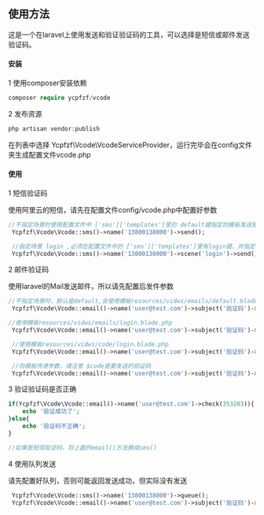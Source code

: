 ## 使用方法
这是一个在laravel上使用发送和验证验证码的工具，可以选择是短信或邮件发送验证码。

#### 安装

1  使用composer安装依赖
```php
composer require ycpfzf/vcode
```

2  发布资源
```php
php artisan vendor:publish
```
在列表中选择 Ycpfzf\Vcode\VcodeServiceProvider，运行完毕会在config文件夹生成配置文件vcode.php


#### 使用

1 短信验证码

使用阿里云的短信，请先在配置文件config/vcode.php中配置好参数
```php
//不指定场景时使用配置文件中 ['sms']['templates']里的 default键指定的模板发送短信
 Ycpfzf\Vcode\Vcode::sms()->name('13800138000')->send();

 //指定场景 login ,必须在配置文件中的 ['sms']['templates']里有login键，并指定模版
 Ycpfzf\Vcode\Vcode::sms()->name('13800138000')->scene('login')->send();
```

2 邮件验证码

使用laravel的Mail发送邮件，所以请先配置后发件参数
```php
//不指定场景时，默认是default,会使用模板resources/vidws/emails/default.blade.php
 Ycpfzf\Vcode\Vcode::email()->name('user@test.com')->subject('验证码')->send();

//使用模板resources/vidws/emails/login.blade.php
 Ycpfzf\Vcode\Vcode::email()->name('user@test.com')->subject('验证码')->scene('login')->send();

 //使用模板resources/vidws/code/login.blade.php
 Ycpfzf\Vcode\Vcode::email()->name('user@test.com')->subject('验证码')->scene('code.login')->send();

 //向模板传递参数，请注意 $code是要发送的验证码
 Ycpfzf\Vcode\Vcode::email()->name('user@test.com')->subject('验证码')->scene('code.login')->assgin($data)->send();
```

3 验证验证码是否正确

```php
if(Ycpfzf\Vcode\Vcode::email()->name('user@test.com')->check(353283)){
    echo '验证成功了';
}else{
    echo '验证码不正确';
}

//如果是短信验证码，将上面的email()方法换成sms()
```

4 使用队列发送

请先配置好队列，否则可能返回发送成功，但实际没有发送
```php
 Ycpfzf\Vcode\Vcode::sms()->name('13800138000')->queue();
 Ycpfzf\Vcode\Vcode::email()->name('user@test.com')->subject('验证码')->queue();
```


